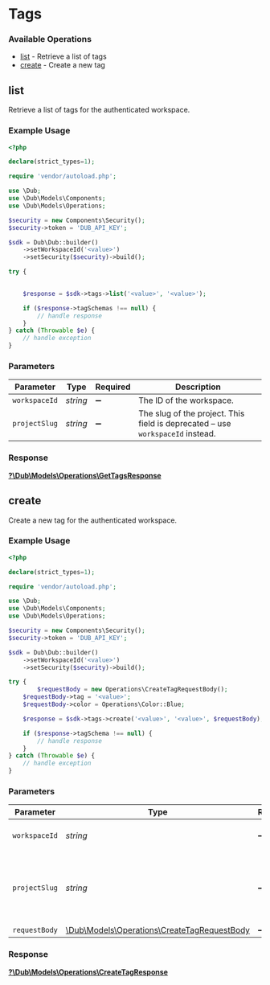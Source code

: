 # Tags


### Available Operations

* [list](#list) - Retrieve a list of tags
* [create](#create) - Create a new tag

## list

Retrieve a list of tags for the authenticated workspace.

### Example Usage

```php
<?php

declare(strict_types=1);

require 'vendor/autoload.php';

use \Dub;
use \Dub\Models\Components;
use \Dub\Models\Operations;

$security = new Components\Security();
$security->token = 'DUB_API_KEY';

$sdk = Dub\Dub::builder()
    ->setWorkspaceId('<value>')
    ->setSecurity($security)->build();

try {
    

    $response = $sdk->tags->list('<value>', '<value>');

    if ($response->tagSchemas !== null) {
        // handle response
    }
} catch (Throwable $e) {
    // handle exception
}
```

### Parameters

| Parameter                                                                      | Type                                                                           | Required                                                                       | Description                                                                    |
| ------------------------------------------------------------------------------ | ------------------------------------------------------------------------------ | ------------------------------------------------------------------------------ | ------------------------------------------------------------------------------ |
| `workspaceId`                                                                  | *string*                                                                       | :heavy_minus_sign:                                                             | The ID of the workspace.                                                       |
| `projectSlug`                                                                  | *string*                                                                       | :heavy_minus_sign:                                                             | The slug of the project. This field is deprecated – use `workspaceId` instead. |


### Response

**[?\Dub\Models\Operations\GetTagsResponse](../../Models/Operations/GetTagsResponse.md)**


## create

Create a new tag for the authenticated workspace.

### Example Usage

```php
<?php

declare(strict_types=1);

require 'vendor/autoload.php';

use \Dub;
use \Dub\Models\Components;
use \Dub\Models\Operations;

$security = new Components\Security();
$security->token = 'DUB_API_KEY';

$sdk = Dub\Dub::builder()
    ->setWorkspaceId('<value>')
    ->setSecurity($security)->build();

try {
        $requestBody = new Operations\CreateTagRequestBody();
    $requestBody->tag = '<value>';
    $requestBody->color = Operations\Color::Blue;

    $response = $sdk->tags->create('<value>', '<value>', $requestBody);

    if ($response->tagSchema !== null) {
        // handle response
    }
} catch (Throwable $e) {
    // handle exception
}
```

### Parameters

| Parameter                                                                                      | Type                                                                                           | Required                                                                                       | Description                                                                                    |
| ---------------------------------------------------------------------------------------------- | ---------------------------------------------------------------------------------------------- | ---------------------------------------------------------------------------------------------- | ---------------------------------------------------------------------------------------------- |
| `workspaceId`                                                                                  | *string*                                                                                       | :heavy_minus_sign:                                                                             | The ID of the workspace.                                                                       |
| `projectSlug`                                                                                  | *string*                                                                                       | :heavy_minus_sign:                                                                             | The slug of the project. This field is deprecated – use `workspaceId` instead.                 |
| `requestBody`                                                                                  | [\Dub\Models\Operations\CreateTagRequestBody](../../Models/Operations/CreateTagRequestBody.md) | :heavy_minus_sign:                                                                             | N/A                                                                                            |


### Response

**[?\Dub\Models\Operations\CreateTagResponse](../../Models/Operations/CreateTagResponse.md)**


